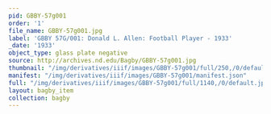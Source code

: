 ```yaml
---
pid: GBBY-57g001
order: '1'
file_name: GBBY-57g001.jpg
label: 'GBBY 57G/001: Donald L. Allen: Football Player - 1933'
_date: '1933'
object_type: glass plate negative
source: http://archives.nd.edu/Bagby/GBBY-57g001.jpg
thumbnail: "/img/derivatives/iiif/images/GBBY-57g001/full/250,/0/default.jpg"
manifest: "/img/derivatives/iiif/images/GBBY-57g001/manifest.json"
full: "/img/derivatives/iiif/images/GBBY-57g001/full/1140,/0/default.jpg"
layout: bagby_item
collection: bagby
---
```

